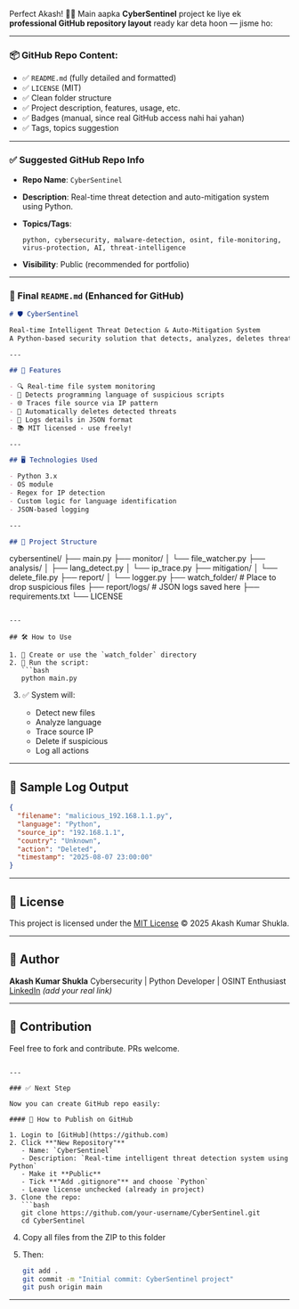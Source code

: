 Perfect Akash! 👨‍💻
Main aapka **CyberSentinel** project ke liye ek **professional GitHub repository layout** ready kar deta hoon — jisme ho:

---

### 📦 GitHub Repo Content:

* ✅ `README.md` (fully detailed and formatted)
* ✅ `LICENSE` (MIT)
* ✅ Clean folder structure
* ✅ Project description, features, usage, etc.
* ✅ Badges (manual, since real GitHub access nahi hai yahan)
* ✅ Tags, topics suggestion

---

### ✅ Suggested GitHub Repo Info

* **Repo Name**: `CyberSentinel`
* **Description**: Real-time threat detection and auto-mitigation system using Python.
* **Topics/Tags**:

  ```
  python, cybersecurity, malware-detection, osint, file-monitoring, virus-protection, AI, threat-intelligence
  ```
* **Visibility**: Public (recommended for portfolio)

---

### 📘 Final `README.md` (Enhanced for GitHub)

```markdown
# 🛡️ CyberSentinel

Real-time Intelligent Threat Detection & Auto-Mitigation System  
A Python-based security solution that detects, analyzes, deletes threats, and logs threat details including origin and language.

---

## 🚀 Features

- 🔍 Real-time file system monitoring
- 🧠 Detects programming language of suspicious scripts
- 🌐 Traces file source via IP pattern
- 🚫 Automatically deletes detected threats
- 📄 Logs details in JSON format
- 📚 MIT licensed - use freely!

---

## 🖥️ Technologies Used

- Python 3.x
- OS module
- Regex for IP detection
- Custom logic for language identification
- JSON-based logging

---

## 📂 Project Structure

```

cybersentinel/
├── main.py
├── monitor/
│   └── file\_watcher.py
├── analysis/
│   ├── lang\_detect.py
│   └── ip\_trace.py
├── mitigation/
│   └── delete\_file.py
├── report/
│   └── logger.py
├── watch\_folder/           # Place to drop suspicious files
├── report/logs/            # JSON logs saved here
├── requirements.txt
└── LICENSE

````

---

## 🛠️ How to Use

1. 📁 Create or use the `watch_folder` directory
2. 🐍 Run the script:
   ```bash
   python main.py
````

3. ✅ System will:

   * Detect new files
   * Analyze language
   * Trace source IP
   * Delete if suspicious
   * Log all actions

---

## 🧪 Sample Log Output

```json
{
  "filename": "malicious_192.168.1.1.py",
  "language": "Python",
  "source_ip": "192.168.1.1",
  "country": "Unknown",
  "action": "Deleted",
  "timestamp": "2025-08-07 23:00:00"
}
```

---

## 📘 License

This project is licensed under the [MIT License](./LICENSE) © 2025 Akash Kumar Shukla.

---

## 🌟 Author

**Akash Kumar Shukla**
Cybersecurity | Python Developer | OSINT Enthusiast
[LinkedIn](
linkedin.com/in/akash-kumar-shukla-446a742a1) *(add your real link)*

---

## 🙌 Contribution

Feel free to fork and contribute. PRs welcome.

````

---

### ✅ Next Step

Now you can create GitHub repo easily:

#### 📌 How to Publish on GitHub

1. Login to [GitHub](https://github.com)
2. Click **"New Repository"**
   - Name: `CyberSentinel`
   - Description: `Real-time intelligent threat detection system using Python`
   - Make it **Public**
   - Tick **"Add .gitignore"** and choose `Python`
   - Leave license unchecked (already in project)
3. Clone the repo:
   ```bash
   git clone https://github.com/your-username/CyberSentinel.git
   cd CyberSentinel
````

4. Copy all files from the ZIP to this folder
5. Then:

   ```bash
   git add .
   git commit -m "Initial commit: CyberSentinel project"
   git push origin main
   ```

---

